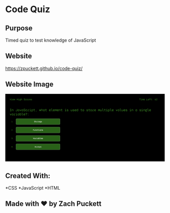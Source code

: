 # Code Quiz

## Purpose
Timed quiz to test knowledge of JavaScript

## Website
https://zpuckett.github.io/code-quiz/

## Website Image
![Screenshot](assets/ssquiz.png)

## Created With:
*CSS
*JavaScript
*HTML

## Made with :heart: by Zach Puckett

